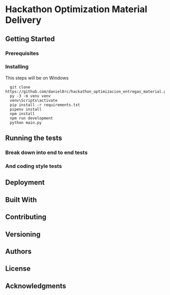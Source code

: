 # Hackathon Optimization Material Delivery

## Getting Started

### Prerequisites

### Installing

This steps will be on Windows

```
  git clone https://github.com/daniel8rc/hackathon_optimizacion_entregas_material.git
  py -3 -m venv venv
  venv\Scripts\activate
  pip install -r requirements.txt
  pipenv install
  npm install
  npm run development
  python main.py
```

## Running the tests

### Break down into end to end tests

### And coding style tests

## Deployment

## Built With

## Contributing

## Versioning

## Authors

## License

## Acknowledgments
